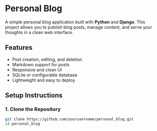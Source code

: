 # Personal Blog

A simple personal blog application built with **Python** and **Django**. This project allows you to publish blog posts, manage content, and serve your thoughts in a clean web interface.

## Features

- Post creation, editing, and deletion
- Markdown support for posts
- Responsive and clean UI
- SQLite or configurable database
- Lightweight and easy to deploy

## Setup Instructions

### 1. Clone the Repository

```bash
git clone https://github.com/yourusername/personal_blog.git
cd personal_blog
